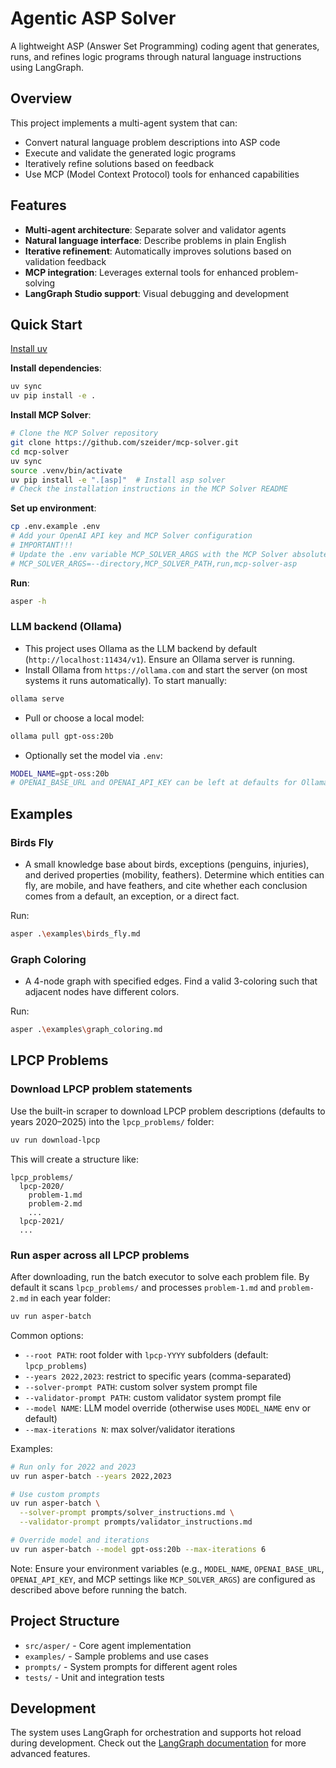 # Agentic ASP Solver

A lightweight ASP (Answer Set Programming) coding agent that generates, runs, and refines logic programs through natural language instructions using LangGraph.

## Overview

This project implements a multi-agent system that can:
- Convert natural language problem descriptions into ASP code
- Execute and validate the generated logic programs
- Iteratively refine solutions based on feedback
- Use MCP (Model Context Protocol) tools for enhanced capabilities

## Features

- **Multi-agent architecture**: Separate solver and validator agents
- **Natural language interface**: Describe problems in plain English
- **Iterative refinement**: Automatically improves solutions based on validation feedback
- **MCP integration**: Leverages external tools for enhanced problem-solving
- **LangGraph Studio support**: Visual debugging and development

## Quick Start

[Install uv](https://docs.astral.sh/uv/getting-started/installation/)

**Install dependencies**:

```bash
uv sync
uv pip install -e .
```

**Install MCP Solver**:

```bash
# Clone the MCP Solver repository
git clone https://github.com/szeider/mcp-solver.git
cd mcp-solver
uv sync
source .venv/bin/activate
uv pip install -e ".[asp]"  # Install asp solver 
# Check the installation instructions in the MCP Solver README
```

**Set up environment**:

```bash
cp .env.example .env
# Add your OpenAI API key and MCP Solver configuration
# IMPORTANT!!!
# Update the .env variable MCP_SOLVER_ARGS with the MCP Solver absolute path
# MCP_SOLVER_ARGS=--directory,MCP_SOLVER_PATH,run,mcp-solver-asp
```

**Run**:

```bash
asper -h
```

### LLM backend (Ollama)

- This project uses Ollama as the LLM backend by default (`http://localhost:11434/v1`). Ensure an Ollama server is running.
- Install Ollama from `https://ollama.com` and start the server (on most systems it runs automatically). To start manually:

```bash
ollama serve
```

- Pull or choose a local model:

```bash
ollama pull gpt-oss:20b
```

- Optionally set the model via `.env`:

```bash
MODEL_NAME=gpt-oss:20b
# OPENAI_BASE_URL and OPENAI_API_KEY can be left at defaults for Ollama
```

## Examples

### Birds Fly

- A small knowledge base about birds, exceptions (penguins, injuries), and derived properties (mobility, feathers). Determine which entities can fly, are mobile, and have feathers, and cite whether each conclusion comes from a default, an exception, or a direct fact.

Run:

```bash
asper .\examples\birds_fly.md
```

### Graph Coloring

- A 4-node graph with specified edges. Find a valid 3-coloring such that adjacent nodes have different colors.

Run:

```bash
asper .\examples\graph_coloring.md
```

## LPCP Problems

### Download LPCP problem statements

Use the built-in scraper to download LPCP problem descriptions (defaults to years 2020–2025) into the `lpcp_problems/` folder:

```bash
uv run download-lpcp
```

This will create a structure like:

```
lpcp_problems/
  lpcp-2020/
    problem-1.md
    problem-2.md
    ...
  lpcp-2021/
  ...
```

### Run asper across all LPCP problems

After downloading, run the batch executor to solve each problem file. By default it scans `lpcp_problems/` and processes `problem-1.md` and `problem-2.md` in each year folder:

```bash
uv run asper-batch
```

Common options:

- `--root PATH`: root folder with `lpcp-YYYY` subfolders (default: `lpcp_problems`)
- `--years 2022,2023`: restrict to specific years (comma-separated)
- `--solver-prompt PATH`: custom solver system prompt file
- `--validator-prompt PATH`: custom validator system prompt file
- `--model NAME`: LLM model override (otherwise uses `MODEL_NAME` env or default)
- `--max-iterations N`: max solver/validator iterations

Examples:

```bash
# Run only for 2022 and 2023
uv run asper-batch --years 2022,2023

# Use custom prompts
uv run asper-batch \
  --solver-prompt prompts/solver_instructions.md \
  --validator-prompt prompts/validator_instructions.md

# Override model and iterations
uv run asper-batch --model gpt-oss:20b --max-iterations 6
```

Note: Ensure your environment variables (e.g., `MODEL_NAME`, `OPENAI_BASE_URL`, `OPENAI_API_KEY`, and MCP settings like `MCP_SOLVER_ARGS`) are configured as described above before running the batch.

## Project Structure

- `src/asper/` - Core agent implementation
- `examples/` - Sample problems and use cases
- `prompts/` - System prompts for different agent roles
- `tests/` - Unit and integration tests

## Development

The system uses LangGraph for orchestration and supports hot reload during development. Check out the [LangGraph documentation](https://langchain-ai.github.io/langgraph/) for more advanced features.

